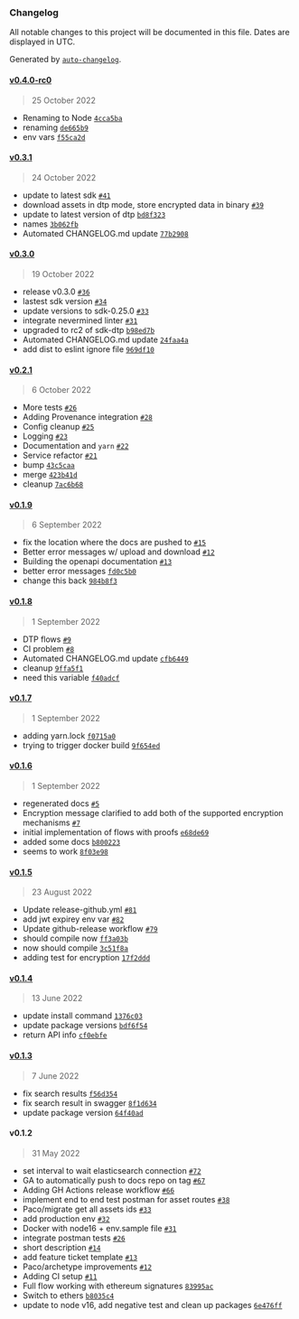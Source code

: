 ### Changelog

All notable changes to this project will be documented in this file. Dates are displayed in UTC.

Generated by [`auto-changelog`](https://github.com/CookPete/auto-changelog).

#### [v0.4.0-rc0](https://github.com/nevermined-io/node/compare/v0.3.1...v0.4.0-rc0)

> 25 October 2022

- Renaming to Node [`4cca5ba`](https://github.com/nevermined-io/node/commit/4cca5bae60cb4b858f8cbf985ea6615b37f8131a)
- renaming [`de665b9`](https://github.com/nevermined-io/node/commit/de665b9fc4d2cedd4fdf161f4e6eea7e3627a879)
- env vars [`f55ca2d`](https://github.com/nevermined-io/node/commit/f55ca2db8cf5c7d63c5a58794a75abf434df8e15)

#### [v0.3.1](https://github.com/nevermined-io/node/compare/v0.3.0...v0.3.1)

> 24 October 2022

- update to latest sdk [`#41`](https://github.com/nevermined-io/node/pull/41)
- download assets in dtp mode, store encrypted data in binary [`#39`](https://github.com/nevermined-io/node/pull/39)
- update to latest version of dtp [`bd8f323`](https://github.com/nevermined-io/node/commit/bd8f323f56a0d64ee41c33681b6fa1841e18fb9d)
- names [`3b062fb`](https://github.com/nevermined-io/node/commit/3b062fbed86048e006b497779a2ac485784713a1)
- Automated CHANGELOG.md update [`77b2908`](https://github.com/nevermined-io/node/commit/77b29082856e115c4de5ae77b74e6c0821e26d9e)

#### [v0.3.0](https://github.com/nevermined-io/node/compare/v0.2.1...v0.3.0)

> 19 October 2022

- release v0.3.0 [`#36`](https://github.com/nevermined-io/node/pull/36)
- lastest sdk version [`#34`](https://github.com/nevermined-io/node/pull/34)
- update versions to sdk-0.25.0 [`#33`](https://github.com/nevermined-io/node/pull/33)
- integrate nevermined linter [`#31`](https://github.com/nevermined-io/node/pull/31)
- upgraded to rc2 of sdk-dtp [`b98ed7b`](https://github.com/nevermined-io/node/commit/b98ed7b8f7e78d0fe6d4f85aba28ca1800221657)
- Automated CHANGELOG.md update [`24faa4a`](https://github.com/nevermined-io/node/commit/24faa4abf8ce676968ee21cd25470e690dd94380)
- add dist to eslint ignore file [`969df10`](https://github.com/nevermined-io/node/commit/969df100bca020a9315b9138a4ce9b0d66cf8c2b)

#### [v0.2.1](https://github.com/nevermined-io/node/compare/v0.1.9...v0.2.1)

> 6 October 2022

- More tests [`#26`](https://github.com/nevermined-io/node/pull/26)
- Adding Provenance integration [`#28`](https://github.com/nevermined-io/node/pull/28)
- Config cleanup [`#25`](https://github.com/nevermined-io/node/pull/25)
- Logging [`#23`](https://github.com/nevermined-io/node/pull/23)
- Documentation and `yarn` [`#22`](https://github.com/nevermined-io/node/pull/22)
- Service refactor [`#21`](https://github.com/nevermined-io/node/pull/21)
- bump [`43c5caa`](https://github.com/nevermined-io/node/commit/43c5caab68dface0626ecc933996e71f65609f97)
- merge [`423b41d`](https://github.com/nevermined-io/node/commit/423b41d1bb01752990819c11256bdc753220aba0)
- cleanup [`7ac6b68`](https://github.com/nevermined-io/node/commit/7ac6b6853c0140de6571dc17499f5b8241492899)

#### [v0.1.9](https://github.com/nevermined-io/node/compare/v0.1.8...v0.1.9)

> 6 September 2022

- fix the location where the docs are pushed to [`#15`](https://github.com/nevermined-io/node/pull/15)
- Better error messages w/ upload and download [`#12`](https://github.com/nevermined-io/node/pull/12)
- Building the openapi documentation [`#13`](https://github.com/nevermined-io/node/pull/13)
- better error messages [`fd0c5b0`](https://github.com/nevermined-io/node/commit/fd0c5b0c9a835873e8f1d3454a923186a2d0c625)
- change this back [`984b8f3`](https://github.com/nevermined-io/node/commit/984b8f38c3a1c81ce70f0b1b85ad46f95267a479)

#### [v0.1.8](https://github.com/nevermined-io/node/compare/v0.1.7...v0.1.8)

> 1 September 2022

- DTP flows [`#9`](https://github.com/nevermined-io/node/pull/9)
- CI problem [`#8`](https://github.com/nevermined-io/node/pull/8)
- Automated CHANGELOG.md update [`cfb6449`](https://github.com/nevermined-io/node/commit/cfb644906c0d6fd572fe367577dd4250b8019b45)
- cleanup [`9ffa5f1`](https://github.com/nevermined-io/node/commit/9ffa5f1fa2b658faa8496eb07ba681dbd42d4bf0)
- need this variable [`f40adcf`](https://github.com/nevermined-io/node/commit/f40adcf1ef8db08a78ac33fde14a989323509a0d)

#### [v0.1.7](https://github.com/nevermined-io/node/compare/v0.1.6...v0.1.7)

> 1 September 2022

- adding yarn.lock [`f0715a0`](https://github.com/nevermined-io/node/commit/f0715a07d058c173a50cf1f1d075454fa8e28bd9)
- trying to trigger docker build [`9f654ed`](https://github.com/nevermined-io/node/commit/9f654edd68cf848670920114ab1e7f251bd96a80)

#### [v0.1.6](https://github.com/nevermined-io/node/compare/v0.1.5...v0.1.6)

> 1 September 2022

- regenerated docs [`#5`](https://github.com/nevermined-io/node/pull/5)
- Encryption message clarified to add both of the supported encryption mechanisms [`#7`](https://github.com/nevermined-io/node/pull/7)
- initial implementation of flows with proofs [`e68de69`](https://github.com/nevermined-io/node/commit/e68de69d36e6ac03b5dfe2433b2e160fdfed00b6)
- added some docs [`b800223`](https://github.com/nevermined-io/node/commit/b8002234b83423522ae5c34e91ff5d8fa92ac657)
- seems to work [`8f03e98`](https://github.com/nevermined-io/node/commit/8f03e980ac70f355525f66d664a1efe5cfb89f8e)

#### [v0.1.5](https://github.com/nevermined-io/node/compare/v0.1.4...v0.1.5)

> 23 August 2022

- Update release-github.yml [`#81`](https://github.com/nevermined-io/node/pull/81)
- add jwt expirey env var [`#82`](https://github.com/nevermined-io/node/pull/82)
- Update github-release workflow [`#79`](https://github.com/nevermined-io/node/pull/79)
- should compile now [`ff3a03b`](https://github.com/nevermined-io/node/commit/ff3a03b20efe6abea6fde99e4907bd70e7e3864f)
- now should compile [`3c51f8a`](https://github.com/nevermined-io/node/commit/3c51f8afde3f1f09f733833276d6352c9c6f7b85)
- adding test for encryption [`17f2ddd`](https://github.com/nevermined-io/node/commit/17f2ddd29bb5502122e260ffa27c43f836402f4a)

#### [v0.1.4](https://github.com/nevermined-io/node/compare/v0.1.3...v0.1.4)

> 13 June 2022

- update install command [`1376c03`](https://github.com/nevermined-io/node/commit/1376c03b54cd32dc438456d58f7ddc8dfecebaf1)
- update package versions [`bdf6f54`](https://github.com/nevermined-io/node/commit/bdf6f54704648bb8aa40a819a825c6dfd9a478a0)
- return API info [`cf0ebfe`](https://github.com/nevermined-io/node/commit/cf0ebfec29f18d75dd1186b3937f739962979d27)

#### [v0.1.3](https://github.com/nevermined-io/node/compare/v0.1.2...v0.1.3)

> 7 June 2022

- fix search results [`f56d354`](https://github.com/nevermined-io/node/commit/f56d3544b818b61f5bcc17d6251ecb56e390096a)
- fix search result in swagger [`8f1d634`](https://github.com/nevermined-io/node/commit/8f1d634e47f9c9bef904deee7f4e33944d8379c1)
- update package version [`64f40ad`](https://github.com/nevermined-io/node/commit/64f40ad959f6729edf460dbd276fe283df7b3cb9)

#### v0.1.2

> 31 May 2022

- set interval to wait elasticsearch connection [`#72`](https://github.com/nevermined-io/node/pull/72)
- GA to automatically push to docs repo on tag [`#67`](https://github.com/nevermined-io/node/pull/67)
- Adding GH Actions release workflow [`#66`](https://github.com/nevermined-io/node/pull/66)
- implement end to end test postman for asset routes [`#38`](https://github.com/nevermined-io/node/pull/38)
- Paco/migrate get all assets ids [`#33`](https://github.com/nevermined-io/node/pull/33)
- add production env [`#32`](https://github.com/nevermined-io/node/pull/32)
- Docker with node16 + env.sample file [`#31`](https://github.com/nevermined-io/node/pull/31)
- integrate postman tests [`#26`](https://github.com/nevermined-io/node/pull/26)
- short description [`#14`](https://github.com/nevermined-io/node/pull/14)
- add feature ticket template [`#13`](https://github.com/nevermined-io/node/pull/13)
- Paco/archetype improvements [`#12`](https://github.com/nevermined-io/node/pull/12)
- Adding CI setup [`#11`](https://github.com/nevermined-io/node/pull/11)
- Full flow working with ethereum signatures [`83995ac`](https://github.com/nevermined-io/node/commit/83995ace3ebaee9f134fe6673f0e5fa4aad26427)
- Switch to ethers [`b8035c4`](https://github.com/nevermined-io/node/commit/b8035c495a5634b8e006fc21738bf27d00b0b131)
- update to node v16, add negative test and clean up packages [`6e476ff`](https://github.com/nevermined-io/node/commit/6e476ff2ee4f9a1053c8273a83ec2e665ccffb72)
